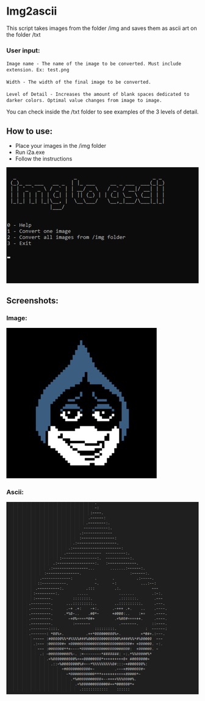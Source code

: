 # Img2ascii
This script takes images from the folder /img and saves them as ascii art on the folder /txt


### User input:

    Image name - The name of the image to be converted. Must include extension. Ex: test.png

    Width - The width of the final image to be converted.

    Level of Detail - Increases the amount of blank spaces dedicated to darker colors. Optimal value changes from image to image.

You can check inside the /txt folder to see examples of the 3 levels of detail.

## How to use:

- Place your images in the /img folder
- Run i2a.exe
- Follow the instructions
  
![](img/preview.png)

## Screenshots:

### Image:
![](img/img2.png)

### Ascii:
![](img/img2_ascii.png)
